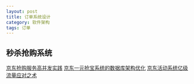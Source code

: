 ```yaml
---
layout: post
title: 订单系统设计
category: 软件架构
tags: 订单
---
```


## 秒杀抢购系统 ##

[京东抢购服务高并发实践](http://mp.weixin.qq.com/s/40GHwueY8T3ji3DZ8yoxhQ)
[京东一元抢宝系统的数据库架构优化](http://mp.weixin.qq.com/s/mukSACmRgmDyz69_59TRtw)
[京东活动系统亿级流量应对之术](https://mp.weixin.qq.com/s/4dNz7BKobBQLpeEmjs7oVQ)
